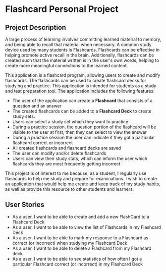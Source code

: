 # Flashcard Personal Project

## Project Description
A large process of learning involves committing learned material to memory, and being able to recall that material when
necessary. A common study device used by many students is Flashcards. Flashcards can be effective in helping promote
active recall in the brain. Additionally, flashcards can be created such that the material written is in the user's own
words, helping to create more meaningful connections to the learned content.

This application is a flashcard program, allowing users to create and modify flashcards. The flashcards can be used to
create flashcard decks for studying and practice. This application is intended for students as a study and test 
preparation tool. The application includes the following features:
- The user of the application can create a **Flashcard** that consists of a question
  and an answer
- The created flashcards can be added to a **Flashcard Deck** to create study sets.
- Users can select a study set which they want to practice
- During a practice session, the question portion of the flashcard will be visible to the user at first, then they can select to view the answer
- During a practice session the user can indicate if they got a particular flashcard correct or incorrect
- All created flashcards and flashcard decks are saved
- The user can modify and/or delete flashcards
- Users can view their study stats, which can inform the user which flashcards they are most frequently getting incorrect

This project is of interest to me because, as a student, I regularly use flashcards to help me study and prepare for 
examinations. I wish to create an application that would help me create and keep track of my study habits, as well as
provide this resource to other students and learners. 





## User Stories

- As a user, I want to be able to create and add a new FlashCard to a Flashcard Deck
- As a user, I want to be able to view the list of Flashcards in my Flashcard Deck
- As a user, I want to be able to mark my response to a Flashcard as correct (or incorrect) when studying my Flashcard Deck
- As a user, I want to be able to delete a Flashcard from my Flashcard deck
- As a user, I want to be able to see statistics of how often I got a particular Flashcard correct (or incorrect) in my Flashcard Deck

  